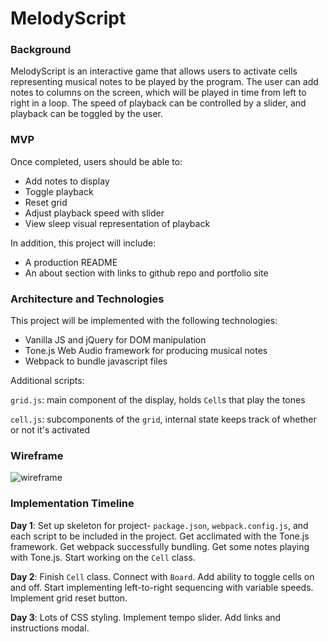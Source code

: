 # MelodyScript


### Background

MelodyScript is an interactive game that allows users to activate cells representing musical notes to be played by the program. The user can add notes to columns on the screen, which will be played in time from left to right in a loop. The speed of playback can be controlled by a slider, and playback can be toggled by the user. 


### MVP

Once completed, users should be able to:

* Add notes to display
* Toggle playback
* Reset grid
* Adjust playback speed with slider
* View sleep visual representation of playback

In addition, this project will include:

* A production README
* An about section with links to github repo and portfolio site


### Architecture and Technologies

This project will be implemented with the following technologies: 

* Vanilla JS and jQuery for DOM manipulation
* Tone.js Web Audio framework for producing musical notes
* Webpack to bundle javascript files

Additional scripts:

`grid.js`: main component of the display, holds `Cell`s that play the tones

`cell.js`: subcomponents of the `grid`, internal state keeps track of whether or not it's activated

### Wireframe

![wireframe](https://soundscape.mybalsamiq.com/mockups/5083418.png?key=ccde912f08f213435a62ec90ce7d4cf2d78eebcc)


### Implementation Timeline

**Day 1**: Set up skeleton for project- `package.json`, `webpack.config.js`, and each script to be included in the project. Get acclimated with the Tone.js framework. Get webpack successfully bundling. Get some notes playing with Tone.js. Start working on the `Cell` class.

**Day 2**: Finish `Cell` class. Connect with `Board`. Add ability to toggle cells on and off. Start implementing left-to-right sequencing with variable speeds. Implement grid reset button.

**Day 3**: Lots of CSS styling. Implement tempo slider. Add links and instructions modal.
